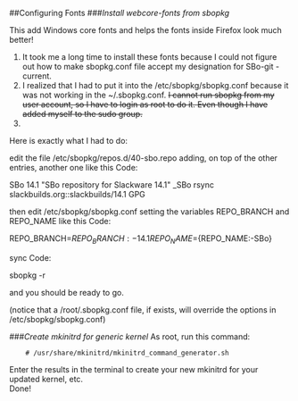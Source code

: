 ##Configuring Fonts
###*Install webcore-fonts from sbopkg*

This add Windows core fonts and helps the fonts inside Firefox look much better!

1. It took me a long time to install these fonts because I could not figure out how to make sbopkg.conf file accept my designation for SBo-git -current.
2. I realized that I had to put it into the /etc/sbopkg/sbopkg.conf because it was not working in the ~/.sbopkg.conf. ~~I cannot run sbopkg from my user account, so I have to login as root to do it. Even though I have added myself to the sudo group.~~ 
3. 
Here is exactly what I had to do:

edit the file /etc/sbopkg/repos.d/40-sbo.repo adding, on top of the other entries, another one like this
Code:

SBo 14.1 "SBo repository for Slackware 14.1" _SBo rsync slackbuilds.org::slackbuilds/14.1 GPG

then edit /etc/sbopkg/sbopkg.conf setting the variables REPO_BRANCH and REPO_NAME like this
Code:

REPO_BRANCH=${REPO_BRANCH:-14.1}
REPO_NAME=${REPO_NAME:-SBo}

sync
Code:

sbopkg -r

and you should be ready to go.

(notice that a /root/.sbopkg.conf file, if exists, will override the options in /etc/sbopkg/sbopkg.conf)



###*Create mkinitrd for generic kernel*
As root, run this command:

        # /usr/share/mkinitrd/mkinitrd_command_generator.sh
      
Enter the results in the terminal to create your new mkinitrd for your updated kernel, etc.<br>
Done!
